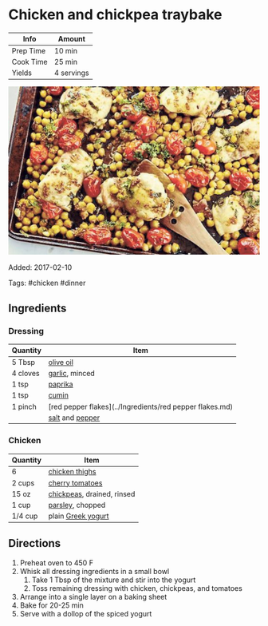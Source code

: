 # Chicken and chickpea traybake

| Info      | Amount     |
| --------- | ---------- |
| Prep Time | 10 min     |
| Cook Time | 25 min     |
| Yields    | 4 servings |

![Chicken chickpea traybake](../assets/chicken-chickpea-traybake.jpg)

Added: 2017-02-10

Tags: #chicken #dinner

## Ingredients

### Dressing

| Quantity | Item                                                                  |
| -------- | --------------------------------------------------------------------- |
| 5 Tbsp   | [olive oil](../Ingredients/olive%20oil.md)                            |
| 4 cloves | [garlic](../Ingredients/garlic.md), minced                            |
| 1 tsp    | [paprika](../Ingredients/paprika.md)                                  |
| 1 tsp    | [cumin](../Ingredients/cumin.md)                                      |
| 1 pinch  | [red pepper flakes](../Ingredients/red pepper flakes.md)              |
|          | [salt](../Ingredients/salt.md) and [pepper](../Ingredients/pepper.md) |

### Chicken

| Quantity | Item                                                      |
| -------- | --------------------------------------------------------- |
| 6        | [chicken thighs](../Ingredients/chicken%20thighs.md)      |
| 2 cups   | [cherry tomatoes](../Ingredients/cherry%20tomato.md)      |
| 15 oz    | [chickpeas](../Ingredients/chickpeas.md), drained, rinsed |
| 1 cup    | [parsley](../Ingredients/parsley.md), chopped             |
| 1/4 cup  | plain [Greek yogurt](../Ingredients/greek%20yogurt.md)    |

## Directions

1. Preheat oven to 450 F
2. Whisk all dressing ingredients in a small bowl
   1. Take 1 Tbsp of the mixture and stir into the yogurt
   2. Toss remaining dressing with chicken, chickpeas, and tomatoes
3. Arrange into a single layer on a baking sheet
4. Bake for 20-25 min
5. Serve with a dollop of the spiced yogurt
